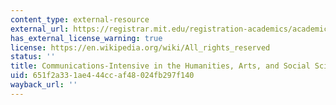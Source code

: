 ```yaml
---
content_type: external-resource
external_url: https://registrar.mit.edu/registration-academics/academic-requirements/communication-requirement/ci-hhw-subjects
has_external_license_warning: true
license: https://en.wikipedia.org/wiki/All_rights_reserved
status: ''
title: Communications-Intensive in the Humanities, Arts, and Social Sciences (CI-H)
uid: 651f2a33-1ae4-44cc-af48-024fb297f140
wayback_url: ''
---
```

